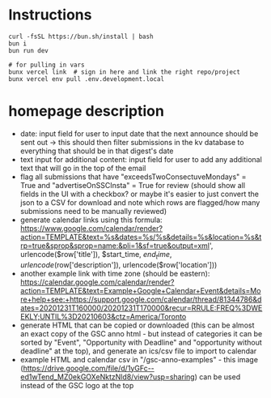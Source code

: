 # Instructions

```
curl -fsSL https://bun.sh/install | bash
bun i
bun run dev

# for pulling in vars
bunx vercel link  # sign in here and link the right repo/project
bunx vercel env pull .env.development.local
```

# homepage description
- date: input field  for user to input date that the next announce should be sent out -> this should then filter submissions in the kv database to everything that should be in that digest's date
- text input for additional content: input field for user to add any additional text that will go in the top of the email
- flag all submissions that have "exceedsTwoConsectuveMondays" = True and "advertiseOnSSCInsta" = True for review (should show all fields in the UI with a checkbox? or maybe it's easier to just convert the json to a CSV for download and note which rows are flagged/how many submissions need to be manually reviewed)
- generate calendar links using this formula: https://www.google.com/calendar/render?action=TEMPLATE&text=%s&dates=%s/%s&details=%s&location=%s&trp=true&sprop&sprop=name:&pli=1&sf=true&output=xml', urlencode($row['title']), $start_time, $end_time, urlencode($row['description']), urlencode($row['location'])) 
- another example link with time zone (should be eastern): https://calendar.google.com/calendar/render?action=TEMPLATE&text=Example+Google+Calendar+Event&details=More+help+see:+https://support.google.com/calendar/thread/81344786&dates=20201231T160000/20201231T170000&recur=RRULE:FREQ%3DWEEKLY;UNTIL%3D20210603&ctz=America/Toronto 
- generate HTML that can be copied or downloaded (this can be almost an exact copy of the GSC anno html - but instead of categories it can be sorted by "Event", "Opportunity with Deadline" and "opportunity without deadline" at the top), and generate an ics/csv file to import to calendar
- example HTML and calendar csv in "/gsc-anno-examples" - this image (https://drive.google.com/file/d/1yGFc--ed1wTend_MZ0ekGOXeNktzNld8/view?usp=sharing) can be used instead of the GSC logo at the top